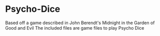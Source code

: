 # Psycho-Dice
Based off a game described in John Berendt's Midnight in the Garden of Good and Evil
The included files are game files to play Psycho Dice
